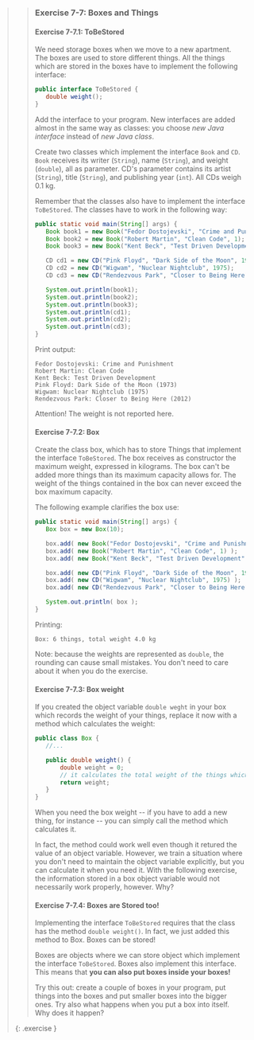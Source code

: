 >> ### Exercise 7-7: Boxes and Things
>>
>> #### Exercise 7-7.1: ToBeStored
>>
>>We need storage boxes when we move to a new apartment. The boxes are used to store different things. All the things which are stored in the boxes have to implement the following interface:
>> ```java
>>public interface ToBeStored {
>>    double weight();
>>}
>> ```
>>Add the interface to your program. New interfaces are added almost in the same way as classes: you choose *new Java interface* instead of *new Java class*.
>>
>>Create two classes which implement the interface `Book` and `CD`. `Book` receives its writer (`String`), name (`String`), and weight (`double`), all as parameter. CD's parameter contains its artist (`String`), title (`String`), and publishing year (`int`). All CDs weigh 0.1 kg.
>>
>>Remember that the classes also have to implement the interface `ToBeStored`. The classes have to work in the following way:
>>
>>```java
>>public static void main(String[] args) {
>>    Book book1 = new Book("Fedor Dostojevski", "Crime and Punishment", 2);
>>    Book book2 = new Book("Robert Martin", "Clean Code", 1);
>>    Book book3 = new Book("Kent Beck", "Test Driven Development", 0.5);
>>
>>    CD cd1 = new CD("Pink Floyd", "Dark Side of the Moon", 1973);
>>    CD cd2 = new CD("Wigwam", "Nuclear Nightclub", 1975);
>>    CD cd3 = new CD("Rendezvous Park", "Closer to Being Here", 2012);
>>
>>    System.out.println(book1);
>>    System.out.println(book2);
>>    System.out.println(book3);
>>    System.out.println(cd1);
>>    System.out.println(cd2);
>>    System.out.println(cd3);
>>}
>>```
>>
>>Print output:
>>```output
>>Fedor Dostojevski: Crime and Punishment
>>Robert Martin: Clean Code
>>Kent Beck: Test Driven Development
>>Pink Floyd: Dark Side of the Moon (1973)
>>Wigwam: Nuclear Nightclub (1975)
>>Rendezvous Park: Closer to Being Here (2012)
>>```
>>
>>Attention! The weight is not reported here.
>>
>> #### Exercise 7-7.2: Box
>>
>> Create the class box, which has to store Things that implement the interface `ToBeStored`. The box receives as constructor the maximum weight, expressed in kilograms. The box can't be added more things than its maximum capacity allows for. The weight of the things contained in the box can never exceed the box maximum capacity.
>>
>>The following example clarifies the box use:
>>
>>```java
>>public static void main(String[] args) {
>>    Box box = new Box(10);
>>
>>    box.add( new Book("Fedor Dostojevski", "Crime and Punishment", 2) ) ;
>>    box.add( new Book("Robert Martin", "Clean Code", 1) );
>>    box.add( new Book("Kent Beck", "Test Driven Development", 0.7) );
>>
>>    box.add( new CD("Pink Floyd", "Dark Side of the Moon", 1973) );
>>    box.add( new CD("Wigwam", "Nuclear Nightclub", 1975) );
>>    box.add( new CD("Rendezvous Park", "Closer to Being Here", 2012) );
>>
>>    System.out.println( box );
>>}
>>```
>>
>>Printing:
>>
>> ```output
>> Box: 6 things, total weight 4.0 kg
>>```
>>
>> Note: because the weights are represented as `double`, the rounding can cause small mistakes. You don't need to care about it when you do the exercise.
>>
>> #### Exercise 7-7.3: Box weight
>>
>> If you created the object variable `double weght` in your box which records the weight of your things, replace it now with a method which calculates the weight:
>>
>> ```java
>>public class Box {
>>    //...
>>
>>    public double weight() {
>>        double weight = 0;
>>        // it calculates the total weight of the things which had been stored
>>        return weight;
>>    }
>>}
>>```
>>
>>When you need the box weight -- if you have to add a new thing, for instance -- you can simply call the method which calculates it.
>>
>>In fact, the method could work well even though it retured the value of an object variable. However, we train a situation where you don't need to maintain the object variable explicitly, but you can calculate it when you need it. With the following exercise, the information stored in a box object variable would not necessarily work properly, however. Why?
>>
>> #### Exercise 7-7.4: Boxes are Stored too!
>>
>> Implementing the interface `ToBeStored` requires that the class has the method `double weight()`. In fact, we just added this method to Box. Boxes can be stored!
>>
>> Boxes are objects where we can store object which implement the interface `ToBeStored`. Boxes also implement this interface. This means that **you can also put boxes inside your boxes!**
>>
>> Try this out: create a couple of boxes in your program, put things into the boxes and put smaller boxes into the bigger ones. Try also what happens when you put a box into itself. Why does it happen?
>>
>{: .exercise }